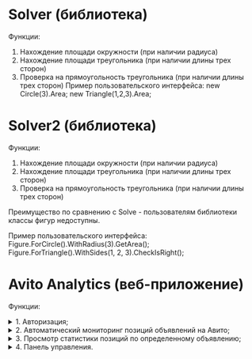 # Solver (библиотека)
Функции:
1. Нахождение площади окружности (при наличии радиуса)
2. Нахождение площади треугольника (при наличии длины трех сторон)
3. Проверка на прямоугольность треугольника (при наличии длины трех сторон)
Пример пользовательского интерфейса: new Circle(3).Area; new Triangle(1,2,3).Area;

# Solver2 (библиотека)
Функции:
1. Нахождение площади окружности (при наличии радиуса)
2. Нахождение площади треугольника (при наличии длины трех сторон)
3. Проверка на прямоугольность треугольника (при наличии длины трех сторон)

Преимущество по сравнению с Solve - пользователям библиотеки классы фигур недоступны.

Пример пользовательского интерфейса: Figure.ForCircle().WithRadius(3).GetArea(); Figure.ForTriangle().WithSides(1, 2, 3).CheckIsRight();

# Avito Analytics (веб-приложение)
Функции:
<details> 
  <summary>1. Авторизация;</summary>
  <img src="https://i.ibb.co/RPDP5F2/image.png" width="350" title="hover text">
</details>
<details> 
  <summary>2. Автоматический мониторинг позиций объявлений на Авито;</summary>
  <img src="https://i.ibb.co/5hzB0Yj/image.png" width="350" title="hover text">
</details>
<details> 
  <summary>3. Просмотр статистики позиций по определенному объявлению;</summary>
  <img src="https://i.ibb.co/GcjGhD8/image.png" width="350" title="hover text">
</details>
<details> 
  <summary>4. Панель управления.</summary>
  <img src="https://i.ibb.co/S5W2bym/image.png" width="350" title="hover text">
  <img src="https://i.ibb.co/nc4scZr/image.png" width="350" title="hover text">
</details>
